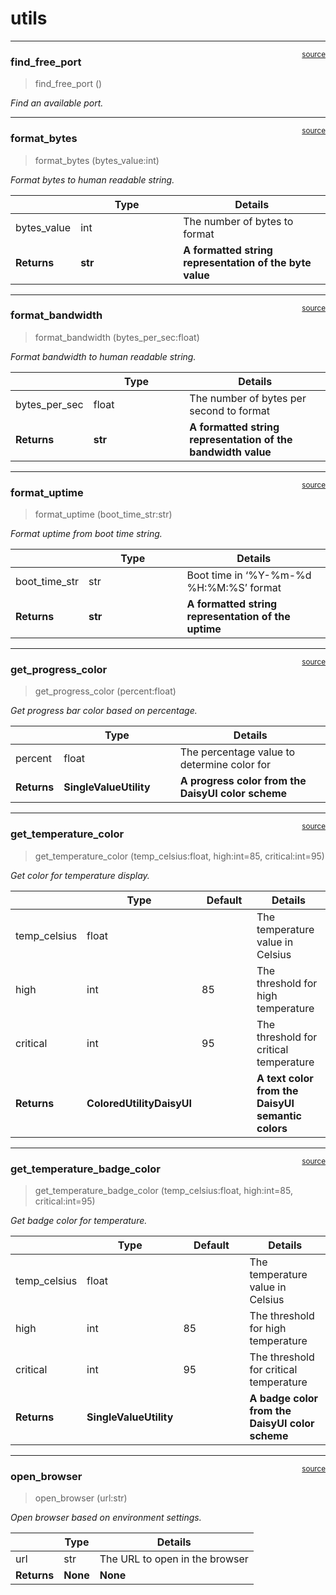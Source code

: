 # utils


<!-- WARNING: THIS FILE WAS AUTOGENERATED! DO NOT EDIT! -->

------------------------------------------------------------------------

<a
href="https://github.com/cj-mills/cjm-fasthtml-sysmon/blob/main/cjm_fasthtml_sysmon/core/utils.py#L25"
target="_blank" style="float:right; font-size:smaller">source</a>

### find_free_port

>  find_free_port ()

*Find an available port.*

------------------------------------------------------------------------

<a
href="https://github.com/cj-mills/cjm-fasthtml-sysmon/blob/main/cjm_fasthtml_sysmon/core/utils.py#L33"
target="_blank" style="float:right; font-size:smaller">source</a>

### format_bytes

>  format_bytes (bytes_value:int)

*Format bytes to human readable string.*

<table>
<colgroup>
<col style="width: 9%" />
<col style="width: 38%" />
<col style="width: 52%" />
</colgroup>
<thead>
<tr>
<th></th>
<th><strong>Type</strong></th>
<th><strong>Details</strong></th>
</tr>
</thead>
<tbody>
<tr>
<td>bytes_value</td>
<td>int</td>
<td>The number of bytes to format</td>
</tr>
<tr>
<td><strong>Returns</strong></td>
<td><strong>str</strong></td>
<td><strong>A formatted string representation of the byte
value</strong></td>
</tr>
</tbody>
</table>

------------------------------------------------------------------------

<a
href="https://github.com/cj-mills/cjm-fasthtml-sysmon/blob/main/cjm_fasthtml_sysmon/core/utils.py#L44"
target="_blank" style="float:right; font-size:smaller">source</a>

### format_bandwidth

>  format_bandwidth (bytes_per_sec:float)

*Format bandwidth to human readable string.*

<table>
<colgroup>
<col style="width: 9%" />
<col style="width: 38%" />
<col style="width: 52%" />
</colgroup>
<thead>
<tr>
<th></th>
<th><strong>Type</strong></th>
<th><strong>Details</strong></th>
</tr>
</thead>
<tbody>
<tr>
<td>bytes_per_sec</td>
<td>float</td>
<td>The number of bytes per second to format</td>
</tr>
<tr>
<td><strong>Returns</strong></td>
<td><strong>str</strong></td>
<td><strong>A formatted string representation of the bandwidth
value</strong></td>
</tr>
</tbody>
</table>

------------------------------------------------------------------------

<a
href="https://github.com/cj-mills/cjm-fasthtml-sysmon/blob/main/cjm_fasthtml_sysmon/core/utils.py#L58"
target="_blank" style="float:right; font-size:smaller">source</a>

### format_uptime

>  format_uptime (boot_time_str:str)

*Format uptime from boot time string.*

<table>
<colgroup>
<col style="width: 9%" />
<col style="width: 38%" />
<col style="width: 52%" />
</colgroup>
<thead>
<tr>
<th></th>
<th><strong>Type</strong></th>
<th><strong>Details</strong></th>
</tr>
</thead>
<tbody>
<tr>
<td>boot_time_str</td>
<td>str</td>
<td>Boot time in ‘%Y-%m-%d %H:%M:%S’ format</td>
</tr>
<tr>
<td><strong>Returns</strong></td>
<td><strong>str</strong></td>
<td><strong>A formatted string representation of the
uptime</strong></td>
</tr>
</tbody>
</table>

------------------------------------------------------------------------

<a
href="https://github.com/cj-mills/cjm-fasthtml-sysmon/blob/main/cjm_fasthtml_sysmon/core/utils.py#L76"
target="_blank" style="float:right; font-size:smaller">source</a>

### get_progress_color

>  get_progress_color (percent:float)

*Get progress bar color based on percentage.*

<table>
<colgroup>
<col style="width: 9%" />
<col style="width: 38%" />
<col style="width: 52%" />
</colgroup>
<thead>
<tr>
<th></th>
<th><strong>Type</strong></th>
<th><strong>Details</strong></th>
</tr>
</thead>
<tbody>
<tr>
<td>percent</td>
<td>float</td>
<td>The percentage value to determine color for</td>
</tr>
<tr>
<td><strong>Returns</strong></td>
<td><strong>SingleValueUtility</strong></td>
<td><strong>A progress color from the DaisyUI color scheme</strong></td>
</tr>
</tbody>
</table>

------------------------------------------------------------------------

<a
href="https://github.com/cj-mills/cjm-fasthtml-sysmon/blob/main/cjm_fasthtml_sysmon/core/utils.py#L88"
target="_blank" style="float:right; font-size:smaller">source</a>

### get_temperature_color

>  get_temperature_color (temp_celsius:float, high:int=85, critical:int=95)

*Get color for temperature display.*

<table>
<colgroup>
<col style="width: 6%" />
<col style="width: 25%" />
<col style="width: 34%" />
<col style="width: 34%" />
</colgroup>
<thead>
<tr>
<th></th>
<th><strong>Type</strong></th>
<th><strong>Default</strong></th>
<th><strong>Details</strong></th>
</tr>
</thead>
<tbody>
<tr>
<td>temp_celsius</td>
<td>float</td>
<td></td>
<td>The temperature value in Celsius</td>
</tr>
<tr>
<td>high</td>
<td>int</td>
<td>85</td>
<td>The threshold for high temperature</td>
</tr>
<tr>
<td>critical</td>
<td>int</td>
<td>95</td>
<td>The threshold for critical temperature</td>
</tr>
<tr>
<td><strong>Returns</strong></td>
<td><strong>ColoredUtilityDaisyUI</strong></td>
<td></td>
<td><strong>A text color from the DaisyUI semantic colors</strong></td>
</tr>
</tbody>
</table>

------------------------------------------------------------------------

<a
href="https://github.com/cj-mills/cjm-fasthtml-sysmon/blob/main/cjm_fasthtml_sysmon/core/utils.py#L104"
target="_blank" style="float:right; font-size:smaller">source</a>

### get_temperature_badge_color

>  get_temperature_badge_color (temp_celsius:float, high:int=85,
>                                   critical:int=95)

*Get badge color for temperature.*

<table>
<colgroup>
<col style="width: 6%" />
<col style="width: 25%" />
<col style="width: 34%" />
<col style="width: 34%" />
</colgroup>
<thead>
<tr>
<th></th>
<th><strong>Type</strong></th>
<th><strong>Default</strong></th>
<th><strong>Details</strong></th>
</tr>
</thead>
<tbody>
<tr>
<td>temp_celsius</td>
<td>float</td>
<td></td>
<td>The temperature value in Celsius</td>
</tr>
<tr>
<td>high</td>
<td>int</td>
<td>85</td>
<td>The threshold for high temperature</td>
</tr>
<tr>
<td>critical</td>
<td>int</td>
<td>95</td>
<td>The threshold for critical temperature</td>
</tr>
<tr>
<td><strong>Returns</strong></td>
<td><strong>SingleValueUtility</strong></td>
<td></td>
<td><strong>A badge color from the DaisyUI color scheme</strong></td>
</tr>
</tbody>
</table>

------------------------------------------------------------------------

<a
href="https://github.com/cj-mills/cjm-fasthtml-sysmon/blob/main/cjm_fasthtml_sysmon/core/utils.py#L120"
target="_blank" style="float:right; font-size:smaller">source</a>

### open_browser

>  open_browser (url:str)

*Open browser based on environment settings.*

<table>
<thead>
<tr>
<th></th>
<th><strong>Type</strong></th>
<th><strong>Details</strong></th>
</tr>
</thead>
<tbody>
<tr>
<td>url</td>
<td>str</td>
<td>The URL to open in the browser</td>
</tr>
<tr>
<td><strong>Returns</strong></td>
<td><strong>None</strong></td>
<td><strong>None</strong></td>
</tr>
</tbody>
</table>
